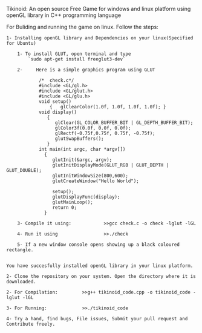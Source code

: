 Tikinoid: An open source Free Game for windows and linux platform using openGL library in C++ programming language

For Buliding and running the game on linux. Follow the steps: 

	1- Installing openGL library and Dependencies on your linux(Specified for Ubuntu)

		1- To install GLUT, open terminal and type 				
			`sudo apt-get install freeglut3-dev`

		2-     Here is a simple graphics program using GLUT

				/*  check.c*/
				#include <GL/gl.h>
				#include <GL/glut.h>
				#include <GL/glu.h>
				void setup() 
					{   glClearColor(1.0f, 1.0f, 1.0f, 1.0f); }
				void display()
				   {
				      glClear(GL_COLOR_BUFFER_BIT | GL_DEPTH_BUFFER_BIT);
				      glColor3f(0.0f, 0.0f, 0.0f);
				      glRectf(-0.75f,0.75f, 0.75f, -0.75f);
				      glutSwapBuffers();
				   }
				int main(int argc, char *argv[])
				  {
				     glutInit(&argc, argv);
				     glutInitDisplayMode(GLUT_RGB | GLUT_DEPTH | GLUT_DOUBLE);
				     glutInitWindowSize(800,600);
				     glutCreateWindow("Hello World");

				     setup();
				     glutDisplayFunc(display);
				     glutMainLoop();
				     return 0;
				  }

		3- Compile it using:  			>>gcc check.c -o check -lglut -lGL

		4- Run it using 				>>./check
	
		5- If a new window console opens showing up a black coloured rectangle.


	You have succesfully installed openGL library in your linux platform.

	2- Clone the repository on your system. Open the directory where it is downloaded.

	2- For Compilation: 		>>g++ tikinoid_code.cpp -o tikinoid_code -lglut -lGL

	3- For Running: 			>>./tikinoid_code

	4- Try a hand, find bugs, File issues, Submit your pull request and Contribute freely.
